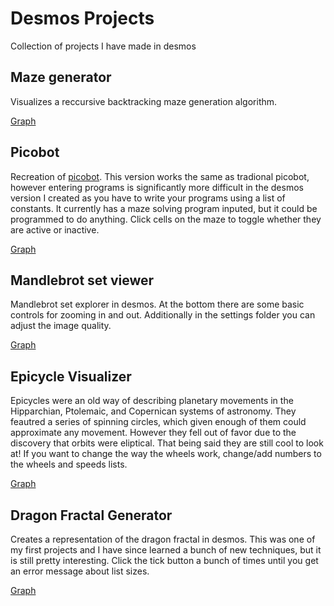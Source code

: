 # Desmos Projects
Collection of projects I have made in desmos
## Maze generator
Visualizes a reccursive backtracking maze generation algorithm.

[Graph](https://www.desmos.com/calculator/cjzwyxtwxs)

## Picobot
Recreation of [picobot](https://www.cs.hmc.edu/picobot/). This version works the same as tradional picobot, however entering programs is significantly more difficult in the desmos version I created as you have to write your programs using a list of constants. It currently has a maze solving program inputed, but it could be programmed to do anything. Click cells on the maze to toggle whether they are active or inactive.

[Graph](https://www.desmos.com/calculator/l0e7uefiqo)

## Mandlebrot set viewer
Mandlebrot set explorer in desmos. At the bottom there are some basic controls for zooming in and out. Additionally in the settings folder you can adjust the image quality.

[Graph](https://www.desmos.com/calculator/vtttfxowjn)

## Epicycle Visualizer
Epicycles were an old way of describing planetary movements in the Hipparchian, Ptolemaic, and Copernican systems of astronomy. They feautred a series of spinning circles, which given enough of them could approximate any movement. However they fell out of favor due to the discovery that orbits were eliptical. That being said they are still cool to look at! If you want to change the way the wheels work, change/add numbers to the wheels and speeds lists.

[Graph](https://www.desmos.com/calculator/lv5kkirlnh)

## Dragon Fractal Generator
Creates a representation of the dragon fractal in desmos. This was one of my first projects and I have since learned a bunch of new techniques, but it is still pretty interesting. Click the tick button a bunch of times until you get an error message about list sizes.

[Graph](https://www.desmos.com/calculator/qugcfa5uz4)

